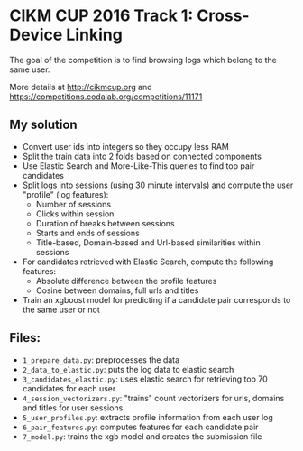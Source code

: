 # CIKM CUP 2016 Track 1: Cross-Device Linking 

The goal of the competition is to find browsing logs which belong to the same user.

More details at http://cikmcup.org and https://competitions.codalab.org/competitions/11171

## My solution

- Convert user ids into integers so they occupy less RAM 
- Split the train data into 2 folds based on connected components
- Use Elastic Search and More-Like-This queries to find top pair candidates
- Split logs into sessions (using 30 minute intervals) and compute the user "profile" (log features):
    - Number of sessions
    - Clicks within session
    - Duration of breaks between sessions
    - Starts and ends of sessions 
    - Title-based, Domain-based and Url-based similarities within sessions
- For candidates retrieved with Elastic Search, compute the following features:
    - Absolute difference between the profile features
    - Cosine between domains, full urls and titles 
- Train an xgboost model for predicting if a candidate pair corresponds to the same user or not

## Files:

- `1_prepare_data.py`: preprocesses the data
- `2_data_to_elastic.py`: puts the log data to elastic search 
- `3_candidates_elastic.py`: uses elastic search for retrieving top 70 candidates for each user
- `4_session_vectorizers.py`: "trains" count vectorizers for urls, domains and titles for user sessions
- `5_user_profiles.py`: extracts profile information from each user log 
- `6_pair_features.py`: computes features for each candidate pair
- `7_model.py`: trains the xgb model and creates the submission file


